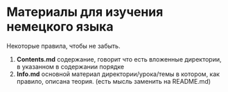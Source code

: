 # Материалы для изучения немецкого языка

Некоторые правила, чтобы не забыть.

1. **Contents.md** содержание, говорит что есть вложенные директории, в указанном в содержании порядке
2. **Info.md** основной материал директории/урока/темы в котором, как правило, описана теория. (есть мысль заменить на README.md)
